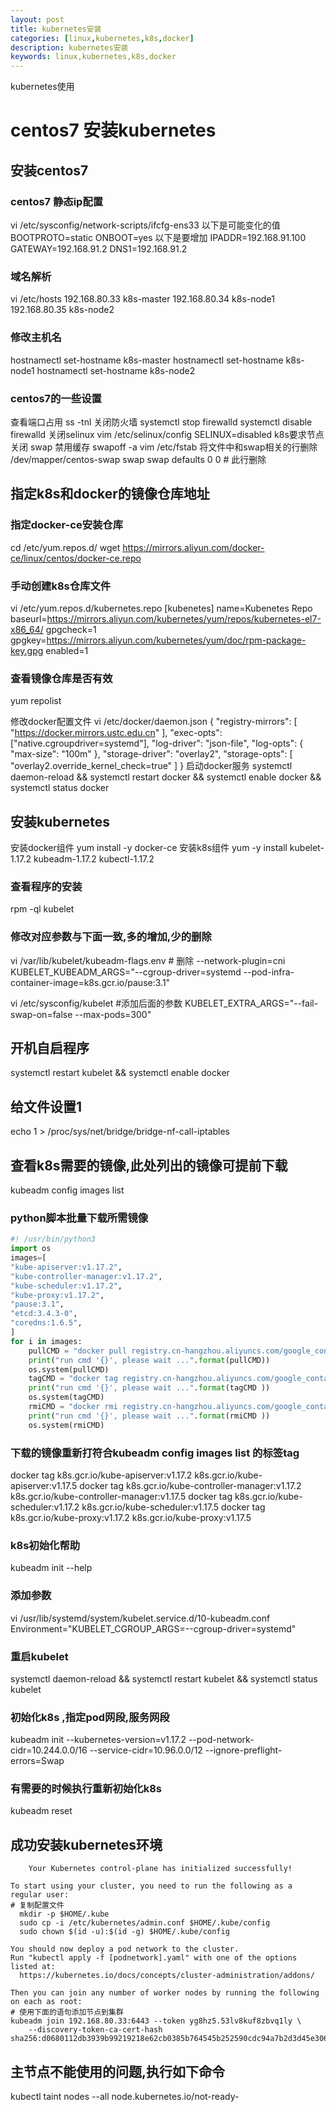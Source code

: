 ```yaml
---
layout: post
title: kubernetes安装
categories: [linux,kubernetes,k8s,docker]
description: kubernetes安装
keywords: linux,kubernetes,k8s,docker
---
```


kubernetes使用

# centos7 安装kubernetes

## 安装centos7
### centos7 静态ip配置
vi /etc/sysconfig/network-scripts/ifcfg-ens33
以下是可能变化的值
BOOTPROTO=static
ONBOOT=yes
以下是要增加
IPADDR=192.168.91.100
GATEWAY=192.168.91.2
DNS1=192.168.91.2

### 域名解析
vi /etc/hosts
192.168.80.33 k8s-master
192.168.80.34 k8s-node1
192.168.80.35 k8s-node2
### 修改主机名
hostnamectl set-hostname k8s-master
hostnamectl set-hostname k8s-node1
hostnamectl set-hostname k8s-node2

### centos7的一些设置

查看端口占用
ss -tnl
关闭防火墙
systemctl stop firewalld
systemctl disable firewalld
关闭selinux
vim /etc/selinux/config
SELINUX=disabled
k8s要求节点关闭 swap 禁用缓存
swapoff -a
vim /etc/fstab 将文件中和swap相关的行删除
/dev/mapper/centos-swap swap                    swap    defaults        0 0 # 此行删除

## 指定k8s和docker的镜像仓库地址
### 指定docker-ce安装仓库
cd /etc/yum.repos.d/
wget  https://mirrors.aliyun.com/docker-ce/linux/centos/docker-ce.repo

### 手动创建k8s仓库文件  
vi /etc/yum.repos.d/kubernetes.repo
[kubenetes]
name=Kubenetes Repo
baseurl=https://mirrors.aliyun.com/kubernetes/yum/repos/kubernetes-el7-x86_64/
gpgcheck=1
gpgkey=https://mirrors.aliyun.com/kubernetes/yum/doc/rpm-package-key.gpg
enabled=1

### 查看镜像仓库是否有效
yum repolist

修改docker配置文件
vi /etc/docker/daemon.json
{
  "registry-mirrors": [
    "https://docker.mirrors.ustc.edu.cn"
  ],
 "exec-opts": ["native.cgroupdriver=systemd"],
      "log-driver": "json-file",
      "log-opts": {
        "max-size": "100m"
      },
      "storage-driver": "overlay2",
      "storage-opts": [
        "overlay2.override_kernel_check=true"
      ]
}
启动docker服务
systemctl daemon-reload && systemctl restart docker && systemctl enable docker && systemctl status docker

## 安装kubernetes 
安装docker组件 yum install -y docker-ce 
安装k8s组件 yum -y install kubelet-1.17.2  kubeadm-1.17.2 kubectl-1.17.2


### 查看程序的安装
rpm -ql kubelet

### 修改对应参数与下面一致,多的增加,少的删除
vi /var/lib/kubelet/kubeadm-flags.env # 删除 --network-plugin=cni
KUBELET_KUBEADM_ARGS="--cgroup-driver=systemd --pod-infra-container-image=k8s.gcr.io/pause:3.1"

vi /etc/sysconfig/kubelet  #添加后面的参数
KUBELET_EXTRA_ARGS="--fail-swap-on=false --max-pods=300"

## 开机自启程序
systemctl restart kubelet && systemctl enable docker

## 给文件设置1
echo 1 > /proc/sys/net/bridge/bridge-nf-call-iptables

## 查看k8s需要的镜像,此处列出的镜像可提前下载
 kubeadm config images list 
 
### python脚本批量下载所需镜像

```python
#! /usr/bin/python3
import os
images=[
"kube-apiserver:v1.17.2",
"kube-controller-manager:v1.17.2",
"kube-scheduler:v1.17.2",
"kube-proxy:v1.17.2",
"pause:3.1",
"etcd:3.4.3-0",
"coredns:1.6.5",
]
for i in images:
    pullCMD = "docker pull registry.cn-hangzhou.aliyuncs.com/google_containers/{}".format(i)
    print("run cmd '{}', please wait ...".format(pullCMD))
    os.system(pullCMD)
    tagCMD = "docker tag registry.cn-hangzhou.aliyuncs.com/google_containers/{} k8s.gcr.io/{}".format(i, i)
    print("run cmd '{}', please wait ...".format(tagCMD ))
    os.system(tagCMD)
    rmiCMD = "docker rmi registry.cn-hangzhou.aliyuncs.com/google_containers/{}".format(i)
    print("run cmd '{}', please wait ...".format(rmiCMD ))
    os.system(rmiCMD)
```
### 下载的镜像重新打符合kubeadm config images list 的标签tag
docker tag k8s.gcr.io/kube-apiserver:v1.17.2 k8s.gcr.io/kube-apiserver:v1.17.5
docker tag k8s.gcr.io/kube-controller-manager:v1.17.2 k8s.gcr.io/kube-controller-manager:v1.17.5
docker tag k8s.gcr.io/kube-scheduler:v1.17.2 k8s.gcr.io/kube-scheduler:v1.17.5
docker tag k8s.gcr.io/kube-proxy:v1.17.2 k8s.gcr.io/kube-proxy:v1.17.5

 
### k8s初始化帮助
 kubeadm init --help

### 添加参数
 vi /usr/lib/systemd/system/kubelet.service.d/10-kubeadm.conf
Environment="KUBELET_CGROUP_ARGS=--cgroup-driver=systemd"
 
### 重启kubelet
systemctl daemon-reload && systemctl restart kubelet &&  systemctl status kubelet

### 初始化k8s ,指定pod网段,服务网段
kubeadm init --kubernetes-version=v1.17.2 --pod-network-cidr=10.244.0.0/16 --service-cidr=10.96.0.0/12  --ignore-preflight-errors=Swap 
 
### 有需要的时候执行重新初始化k8s
kubeadm reset


## 成功安装kubernetes环境	
```shell
	Your Kubernetes control-plane has initialized successfully!

To start using your cluster, you need to run the following as a regular user:
# 复制配置文件
  mkdir -p $HOME/.kube
  sudo cp -i /etc/kubernetes/admin.conf $HOME/.kube/config
  sudo chown $(id -u):$(id -g) $HOME/.kube/config

You should now deploy a pod network to the cluster.
Run "kubectl apply -f [podnetwork].yaml" with one of the options listed at:
  https://kubernetes.io/docs/concepts/cluster-administration/addons/

Then you can join any number of worker nodes by running the following on each as root:
# 使用下面的语句添加节点到集群
kubeadm join 192.168.80.33:6443 --token yg8hz5.53lv8kuf8zbvq1ly \
    --discovery-token-ca-cert-hash sha256:d0680112db3939b99219218e62cb0385b764545b252590cdc94a7b2d3d45e306
```



## 主节点不能使用的问题,执行如下命令
kubectl taint nodes --all node.kubernetes.io/not-ready-

